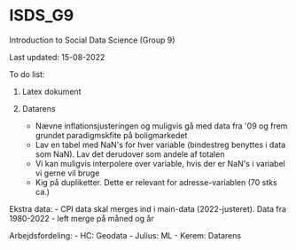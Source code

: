 # ISDS_G9
Introduction to Social Data Science (Group 9)

Last updated: 15-08-2022

To do list:

1. Latex dokument

2. Datarens
	- Nævne inflationsjusteringen og muligvis gå med data fra '09 og frem grundet paradigmskfite på boligmarkedet
	- Lav en tabel med NaN's for hver variable (bindestreg benyttes i data som NaN). Lav det derudover som andele af totalen
	- Vi kan muligvis interpolere over variable, hvis der er NaN's i variabel vi gerne vil bruge
	- Kig på dupliketter. Dette er relevant for adresse-variablen (70 stks ca.)

Ekstra data:
	- CPI data skal merges ind i main-data (2022-justeret). Data fra 1980-2022
		- left merge på måned og år


Arbejdsfordeling:
    - HC: Geodata
    - Julius: ML
    - Kerem: Datarens